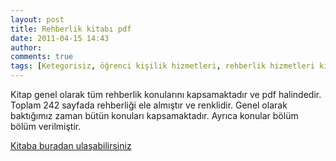 ```yaml
---
layout: post
title: Rehberlik kitabı pdf
date: 2011-04-15 14:43
author: 
comments: true
tags: [Ketegorisiz, öğrenci kişilik hizmetleri, rehberlik hizmetleri kitabı, rehberlik kitabı, rehberlik kitap]
---
```

Kitap genel olarak tüm rehberlik konularını kapsamaktadır ve pdf halindedir.
Toplam 242 sayfada rehberliği ele almıştır ve renklidir. Genel olarak baktığımız zaman bütün konuları kapsamaktadır. Ayrıca konular bölüm bölüm verilmiştir.

<a href="http://www.egitimvaktim.com/dosyalar/2011/04/rehberlik.pdf" target="_blank">Kitaba buradan ulaşabilirsiniz</a>
